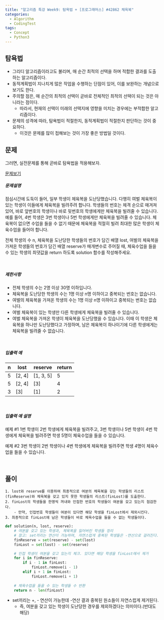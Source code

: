 ```yaml
---
title: "알고리즘 특강 Week9: 탐욕법 + [프로그래머스] #42862 체육복"
categories:	
  - Algorithm
  - CodingTest
tags:
  - Concept
  - Python3
---
```


## 탐욕법

- 그리디 알고리즘이라고도 불리며, 매 순간 최적의 선택을 하며 적합한 결과를 도출하는 알고리즘이다.
- 동적계획법이 지나치게 많은 작업을 수행하는 단점이 있어, 이를 보완하는 개념으로 보기도 한다.
- 주의할 점은, 매 순간의 최적의 선택이 곧바로 전체적인 최적의 선택이 되는 것은 아니라는 점이다.
  - 따라서, 현재의 선택이 미래의 선택지에 영향을 미치는 경우에는 부적합한 알고리즘이다.
- 문제의 성격에 따라, 탐욕법이 적절한지, 동적계획법이 적절한지 판단하는 것이 중요하다.
  - 이것은 문제를 많이 접해보는 것이 가장 좋은 방법일 것이다.



## 문제

그러면, 실전문제를 통해 곧바로 탐욕법을 적용해보자.

[문제보기](https://programmers.co.kr/learn/courses/30/lessons/42862)

##### 문제설명

점심시간에 도둑이 들어, 일부 학생이 체육복을 도난당했습니다. 다행히 여벌 체육복이 있는 학생이 이들에게 체육복을 빌려주려 합니다. 학생들의 번호는 체격 순으로 매겨져 있어, 바로 앞번호의 학생이나 바로 뒷번호의 학생에게만 체육복을 빌려줄 수 있습니다. 예를 들어, 4번 학생은 3번 학생이나 5번 학생에게만 체육복을 빌려줄 수 있습니다. 체육복이 없으면 수업을 들을 수 없기 때문에 체육복을 적절히 빌려 최대한 많은 학생이 체육수업을 들어야 합니다.

전체 학생의 수 n, 체육복을 도난당한 학생들의 번호가 담긴 배열 lost, 여벌의 체육복을 가져온 학생들의 번호가 담긴 배열 reserve가 매개변수로 주어질 때, 체육수업을 들을 수 있는 학생의 최댓값을 return 하도록 solution 함수를 작성해주세요.

<br>

##### 제한사항

- 전체 학생의 수는 2명 이상 30명 이하입니다.
- 체육복을 도난당한 학생의 수는 1명 이상 n명 이하이고 중복되는 번호는 없습니다.
- 여벌의 체육복을 가져온 학생의 수는 1명 이상 n명 이하이고 중복되는 번호는 없습니다.
- 여벌 체육복이 있는 학생만 다른 학생에게 체육복을 빌려줄 수 있습니다.
- 여벌 체육복을 가져온 학생이 체육복을 도난당했을 수 있습니다. 이때 이 학생은 체육복을 하나만 도난당했다고 가정하며, 남은 체육복이 하나이기에 다른 학생에게는 체육복을 빌려줄 수 없습니다.

<br>

##### 입출력 예

| n    | lost   | reserve   | return |
| ---- | ------ | --------- | ------ |
| 5    | [2, 4] | [1, 3, 5] | 5      |
| 5    | [2, 4] | [3]       | 4      |
| 3    | [3]    | [1]       | 2      |

<br>

##### 입출력 예 설명

예제 #1
1번 학생이 2번 학생에게 체육복을 빌려주고, 3번 학생이나 5번 학생이 4번 학생에게 체육복을 빌려주면 학생 5명이 체육수업을 들을 수 있습니다.

예제 #2
3번 학생이 2번 학생이나 4번 학생에게 체육복을 빌려주면 학생 4명이 체육수업을 들을 수 있습니다.

<br>



## 풀이

```
1. lost와 reserve를 이용하여 최종적으로 여분의 체육복을 갖는 학생들의 리스트(finReserve)와 체육복을 갖고 있지 못한 학생들의 리스트(finLost)를 도출한다.
2. finLost의 학생들을 한명씩 꺼내와 인접한 번호의 학생들이 여분을 갖고 있는지 점검한다.
	- 만약, 인접번호 학생들이 여분이 있다면 해당 학생을 finLost에서 제외시킨다.
3. 최종적으로 finLost에 남은 학생들이 바로 체육수업을 들을 수 없는 학생들이다.
```

```python
def solution(n, lost, reserve):
    # 여분을 갖고 있는 학생과, 체육복을 잃어버린 학생들 정리
    # 참고: set끼리는 연산이 가능하며, 자연스럽게 중복된 학생들은 -연산으로 걸러진다.
    finReserve = set(reserve) - set(lost)
    finLost = set(lost) - set(reserve)

    # 인접 학생이 여분을 갖고 있는지 체크. 있다면 해당 학생을 finLost에서 제거
    for i in finReserve:
        if i - 1 in finLost:
            finLost.remove(i - 1)
        elif i + 1 in finLost:
            finLost.remove(i + 1)
	
    # 체육수업을 들을 수 있는 학생들 수 반환
    return n - len(finLost)
```

- set끼리는 +, - 연산이 가능한데 -연산 결과 중복된 원소들이 자연스럽게 제거된다.
  - 즉, 여분을 갖고 있는 학생이 도난당한 경우를 제외하겠다는 의미이다.(반대도 해당)



